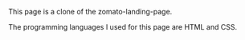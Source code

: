 This page is a clone of the zomato-landing-page.

The programming languages I used for this page are HTML and CSS.
